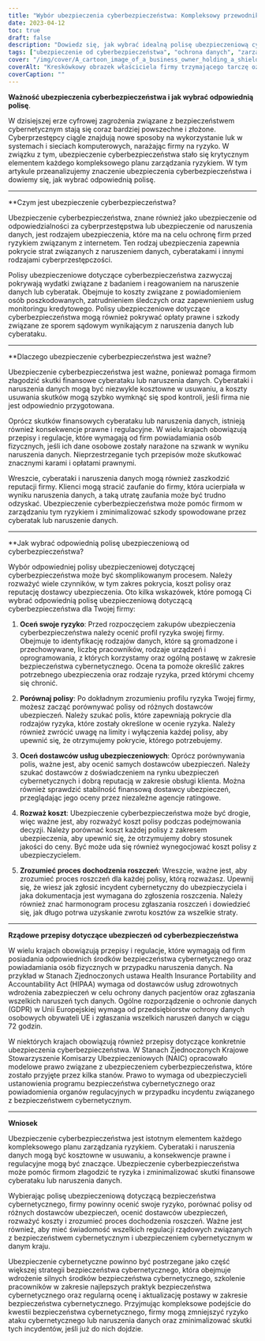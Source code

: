 ```yaml
---
title: "Wybór ubezpieczenia cyberbezpieczeństwa: Kompleksowy przewodnik po właściwej polisie"
date: 2023-04-12
toc: true
draft: false
description: "Dowiedz się, jak wybrać idealną polisę ubezpieczeniową cyberbezpieczeństwa, która ochroni Twoją firmę przed cyberzagrożeniami."
tags: ["ubezpieczenie od cyberbezpieczeństwa", "ochrona danych", "zarządzanie ryzykiem", "polityka w zakresie bezpieczeństwa cybernetycznego", "bezpieczeństwo danych", "cyberataki", "ubezpieczenie cybernetyczne", "bezpieczeństwo sieci", "ciągłość działania", "ochrona ubezpieczeniowa", "naruszenie danych", "polisa ubezpieczeniowa", "Bezpieczeństwo informatyczne", "reakcja na incydent", "ocena ryzyka", "cyberprzestępczość", "ochrona finansowa", "zagrożenia cybernetyczne", "roszczenia ubezpieczeniowe", "ubezpieczenie gospodarcze"]
cover: "/img/cover/A_cartoon_image_of_a_business_owner_holding_a_shield.png"
coverAlt: "Kreskówkowy obrazek właściciela firmy trzymającego tarczę oznaczoną jako ubezpieczenie cyberbezpieczeństwa i blokującego cyberzagrożenia."
coverCaption: ""
---
```


**Ważność ubezpieczenia cyberbezpieczeństwa i jak wybrać odpowiednią polisę**.

W dzisiejszej erze cyfrowej zagrożenia związane z bezpieczeństwem cybernetycznym stają się coraz bardziej powszechne i złożone. Cyberprzestępcy ciągle znajdują nowe sposoby na wykorzystanie luk w systemach i sieciach komputerowych, narażając firmy na ryzyko. W związku z tym, ubezpieczenie cyberbezpieczeństwa stało się krytycznym elementem każdego kompleksowego planu zarządzania ryzykiem. W tym artykule przeanalizujemy znaczenie ubezpieczenia cyberbezpieczeństwa i dowiemy się, jak wybrać odpowiednią polisę.

______

**Czym jest ubezpieczenie cyberbezpieczeństwa?

Ubezpieczenie cyberbezpieczeństwa, znane również jako ubezpieczenie od odpowiedzialności za cyberprzestępstwa lub ubezpieczenie od naruszenia danych, jest rodzajem ubezpieczenia, które ma na celu ochronę firm przed ryzykiem związanym z internetem. Ten rodzaj ubezpieczenia zapewnia pokrycie strat związanych z naruszeniem danych, cyberatakami i innymi rodzajami cyberprzestępczości.

Polisy ubezpieczeniowe dotyczące cyberbezpieczeństwa zazwyczaj pokrywają wydatki związane z badaniem i reagowaniem na naruszenie danych lub cyberatak. Obejmuje to koszty związane z powiadomieniem osób poszkodowanych, zatrudnieniem śledczych oraz zapewnieniem usług monitoringu kredytowego. Polisy ubezpieczeniowe dotyczące cyberbezpieczeństwa mogą również pokrywać opłaty prawne i szkody związane ze sporem sądowym wynikającym z naruszenia danych lub cyberataku.

______

**Dlaczego ubezpieczenie cyberbezpieczeństwa jest ważne?

Ubezpieczenie cyberbezpieczeństwa jest ważne, ponieważ pomaga firmom złagodzić skutki finansowe cyberataku lub naruszenia danych. Cyberataki i naruszenia danych mogą być niezwykle kosztowne w usuwaniu, a koszty usuwania skutków mogą szybko wymknąć się spod kontroli, jeśli firma nie jest odpowiednio przygotowana.

Oprócz skutków finansowych cyberataku lub naruszenia danych, istnieją również konsekwencje prawne i regulacyjne. W wielu krajach obowiązują przepisy i regulacje, które wymagają od firm powiadamiania osób fizycznych, jeśli ich dane osobowe zostały narażone na szwank w wyniku naruszenia danych. Nieprzestrzeganie tych przepisów może skutkować znacznymi karami i opłatami prawnymi.

Wreszcie, cyberataki i naruszenia danych mogą również zaszkodzić reputacji firmy. Klienci mogą stracić zaufanie do firmy, która ucierpiała w wyniku naruszenia danych, a taką utratę zaufania może być trudno odzyskać. Ubezpieczenie cyberbezpieczeństwa może pomóc firmom w zarządzaniu tym ryzykiem i zminimalizować szkody spowodowane przez cyberatak lub naruszenie danych.

______

**Jak wybrać odpowiednią polisę ubezpieczeniową od cyberbezpieczeństwa?

Wybór odpowiedniej polisy ubezpieczeniowej dotyczącej cyberbezpieczeństwa może być skomplikowanym procesem. Należy rozważyć wiele czynników, w tym zakres pokrycia, koszt polisy oraz reputację dostawcy ubezpieczenia. Oto kilka wskazówek, które pomogą Ci wybrać odpowiednią polisę ubezpieczeniową dotyczącą cyberbezpieczeństwa dla Twojej firmy:

1. **Oceń swoje ryzyko**: Przed rozpoczęciem zakupów ubezpieczenia cyberbezpieczeństwa należy ocenić profil ryzyka swojej firmy. Obejmuje to identyfikację rodzajów danych, które są gromadzone i przechowywane, liczbę pracowników, rodzaje urządzeń i oprogramowania, z których korzystamy oraz ogólną postawę w zakresie bezpieczeństwa cybernetycznego. Ocena ta pomoże określić zakres potrzebnego ubezpieczenia oraz rodzaje ryzyka, przed którymi chcemy się chronić.

2. **Porównaj polisy**: Po dokładnym zrozumieniu profilu ryzyka Twojej firmy, możesz zacząć porównywać polisy od różnych dostawców ubezpieczeń. Należy szukać polis, które zapewniają pokrycie dla rodzajów ryzyka, które zostały określone w ocenie ryzyka. Należy również zwrócić uwagę na limity i wyłączenia każdej polisy, aby upewnić się, że otrzymujemy pokrycie, którego potrzebujemy.

3. **Oceń dostawców usług ubezpieczeniowych**: Oprócz porównywania polis, ważne jest, aby ocenić samych dostawców ubezpieczeń. Należy szukać dostawców z doświadczeniem na rynku ubezpieczeń cybernetycznych i dobrą reputacją w zakresie obsługi klienta. Można również sprawdzić stabilność finansową dostawcy ubezpieczeń, przeglądając jego oceny przez niezależne agencje ratingowe.

4. **Rozważ koszt**: Ubezpieczenie cyberbezpieczeństwa może być drogie, więc ważne jest, aby rozważyć koszt polisy podczas podejmowania decyzji. Należy porównać koszt każdej polisy z zakresem ubezpieczenia, aby upewnić się, że otrzymujemy dobry stosunek jakości do ceny. Być może uda się również wynegocjować koszt polisy z ubezpieczycielem.

5. **Zrozumieć proces dochodzenia roszczeń**: Wreszcie, ważne jest, aby zrozumieć proces roszczeń dla każdej polisy, którą rozważasz. Upewnij się, że wiesz jak zgłosić incydent cybernetyczny do ubezpieczyciela i jaka dokumentacja jest wymagana do zgłoszenia roszczenia. Należy również znać harmonogram procesu zgłaszania roszczeń i dowiedzieć się, jak długo potrwa uzyskanie zwrotu kosztów za wszelkie straty.

______

**Rządowe przepisy dotyczące ubezpieczeń od cyberbezpieczeństwa**

W wielu krajach obowiązują przepisy i regulacje, które wymagają od firm posiadania odpowiednich środków bezpieczeństwa cybernetycznego oraz powiadamiania osób fizycznych w przypadku naruszenia danych. Na przykład w Stanach Zjednoczonych ustawa Health Insurance Portability and Accountability Act (HIPAA) wymaga od dostawców usług zdrowotnych wdrożenia zabezpieczeń w celu ochrony danych pacjentów oraz zgłaszania wszelkich naruszeń tych danych. Ogólne rozporządzenie o ochronie danych (GDPR) w Unii Europejskiej wymaga od przedsiębiorstw ochrony danych osobowych obywateli UE i zgłaszania wszelkich naruszeń danych w ciągu 72 godzin.

W niektórych krajach obowiązują również przepisy dotyczące konkretnie ubezpieczenia cyberbezpieczeństwa. W Stanach Zjednoczonych Krajowe Stowarzyszenie Komisarzy Ubezpieczeniowych (NAIC) opracowało modelowe prawo związane z ubezpieczeniem cyberbezpieczeństwa, które zostało przyjęte przez kilka stanów. Prawo to wymaga od ubezpieczycieli ustanowienia programu bezpieczeństwa cybernetycznego oraz powiadomienia organów regulacyjnych w przypadku incydentu związanego z bezpieczeństwem cybernetycznym.

______

**Wniosek**

Ubezpieczenie cyberbezpieczeństwa jest istotnym elementem każdego kompleksowego planu zarządzania ryzykiem. Cyberataki i naruszenia danych mogą być kosztowne w usuwaniu, a konsekwencje prawne i regulacyjne mogą być znaczące. Ubezpieczenie cyberbezpieczeństwa może pomóc firmom złagodzić te ryzyka i zminimalizować skutki finansowe cyberataku lub naruszenia danych.

Wybierając polisę ubezpieczeniową dotyczącą bezpieczeństwa cybernetycznego, firmy powinny ocenić swoje ryzyko, porównać polisy od różnych dostawców ubezpieczeń, ocenić dostawców ubezpieczeń, rozważyć koszty i zrozumieć proces dochodzenia roszczeń. Ważne jest również, aby mieć świadomość wszelkich regulacji rządowych związanych z bezpieczeństwem cybernetycznym i ubezpieczeniem cybernetycznym w danym kraju.

Ubezpieczenie cybernetyczne powinno być postrzegane jako część większej strategii bezpieczeństwa cybernetycznego, która obejmuje wdrożenie silnych środków bezpieczeństwa cybernetycznego, szkolenie pracowników w zakresie najlepszych praktyk bezpieczeństwa cybernetycznego oraz regularną ocenę i aktualizację postawy w zakresie bezpieczeństwa cybernetycznego. Przyjmując kompleksowe podejście do kwestii bezpieczeństwa cybernetycznego, firmy mogą zmniejszyć ryzyko ataku cybernetycznego lub naruszenia danych oraz zminimalizować skutki tych incydentów, jeśli już do nich dojdzie.